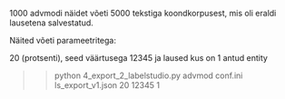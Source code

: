 
1000 advmodi näidet võeti 5000 tekstiga koondkorpusest, mis oli eraldi lausetena salvestatud.

Näited võeti parameetritega:

20 (protsenti), seed väärtusega 12345 ja laused kus on 1 antud entity

>> python 4_export_2_labelstudio.py advmod conf.ini ls_export_v1.json 20 12345 1
